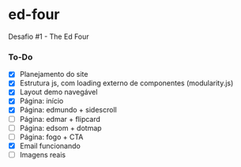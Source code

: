 # ed-four
Desafio #1 - The Ed Four

### To-Do

- [x] Planejamento do site
- [x] Estrutura js, com loading externo de componentes (modularity.js)
- [x] Layout demo navegável
- [x] Página: início
- [x] Página: edmundo + sidescroll
- [ ] Página: edmar + flipcard
- [ ] Página: edsom + dotmap
- [ ] Página: fogo + CTA
- [x] Email funcionando
- [ ] Imagens reais
